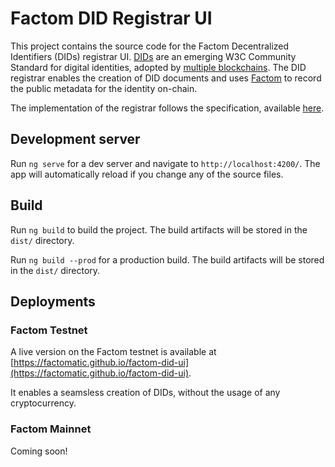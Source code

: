# Factom DID Registrar UI

This project contains the source code for the Factom Decentralized Identifiers (DIDs) registrar UI. [DIDs](https://w3c-ccg.github.io/did-spec/) are an emerging
W3C Community Standard for digital identities, adopted by [multiple blockchains](https://w3c-ccg.github.io/did-method-registry/). The DID registrar enables the creation of
DID documents and uses [Factom](https://www.factomprotocol.org/) to record the public metadata for the identity on-chain.

The implementation of the registrar follows the specification, available [here](https://docs.google.com/document/d/1F6IPOsANXmvGY1xmzXiWVRD8O5AVCFTBFBHcmU2WCZo/edit?usp=sharing).

## Development server

Run `ng serve` for a dev server and navigate to `http://localhost:4200/`. The app will automatically reload if you change any of the source files.

## Build

Run `ng build` to build the project. The build artifacts will be stored in the `dist/` directory.

Run `ng build --prod` for a production build. The build artifacts will be stored in the `dist/` directory.

## Deployments

### Factom Testnet
A live version on the Factom testnet is available at [https://factomatic.github.io/factom-did-ui](https://factomatic.github.io/factom-did-ui).

It enables a seamsless creation of DIDs, without the usage of any cryptocurrency.

### Factom Mainnet
Coming soon!
